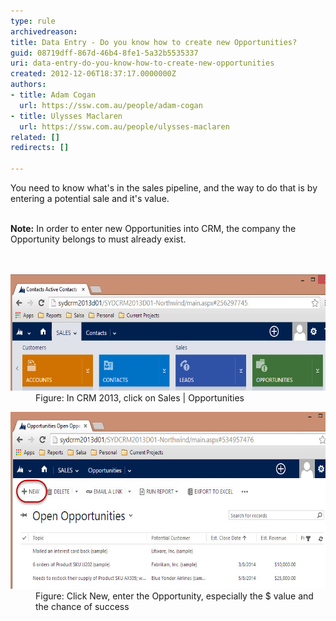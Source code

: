```yaml
---
type: rule
archivedreason: 
title: Data Entry - Do you know how to create new Opportunities?
guid: 08719dff-867d-46b4-8fe1-5a32b5535337
uri: data-entry-do-you-know-how-to-create-new-opportunities
created: 2012-12-06T18:37:17.0000000Z
authors:
- title: Adam Cogan
  url: https://ssw.com.au/people/adam-cogan
- title: Ulysses Maclaren
  url: https://ssw.com.au/people/ulysses-maclaren
related: []
redirects: []

---
```



You need to know what's in the sales pipeline, and the way to do that is by entering a potential sale and it's value.<div><strong><br></strong></div><div><strong>Note:</strong> In order to enter new Opportunities into CRM, the company the Opportunity belongs to must already exist. </div>
<br><excerpt class='endintro'></excerpt><br>
<dl class="goodImage">
          <dt>
            <img src="Sales-Opportunities.jpg" alt="Change CRM company Logo" style="width:600px;height:186px;" />
          </dt>
          <dd>
            Figure: In CRM 2013, click on Sales | Opportunities​</dd>
        </dl>
        <dl class="goodImage">
          <dt>
            <img src="NewOpportunity.jpg" alt="Change CRM company Logo" style="width:600px;height:283px;" />
          </dt>
          <dd>
            Figure: Click New, enter the Opportunity, especially the $ value and the chance of success</dd>
        </dl>



